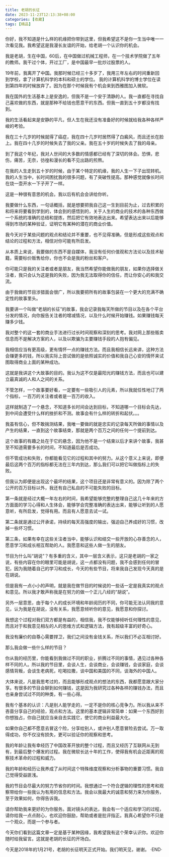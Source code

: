 ```yaml
---
title: 老胡的长征
date: 2023-11-23T12:13:38+08:00
categories: [收藏]
tags: [精品]
---
```


你好，我不知道是什么样的机缘把你带到这里，但我希望这不是你一生当中唯一一次看见我。我希望这是我漫长友谊的开始，给老胡一个认识你的机会。

我是老胡，生在中国，60后，在中国做过机械工程师，在一个技术学院做了五年的教师。我干过个体，开过工厂，是中国最早一批炒过股票的人。

19年前，我离开了中国。我那时候已经三十多岁了，我用三年左右的时间重新回到学校，拿了计算机科学的本科和硕士的学位。
我的计算机科学的博士学位在读到第四年的时候放弃了。因为在那个时候我有个机会来到西雅图加入微软。

我在国外的生活基本上是安逸的，但我不是一个安于清静的人。我一直都在寻找自己喜欢做的东西，就是那种不给钱也愿意干的东西。但我一直到五十岁都没有找到。

我的生活看起来是安静的平凡，但人生在我还没有准备好的时候就给我各种各样严峻的考验。

我在三十几岁的时候就得了癌症，我在四十几岁时居然得了白癜风，而且还长在脸上。我在四十几岁的时候失去了我的父亲。我在五十岁的时候失去了我的母亲。

到了我这个年纪，我对人世间的大多数的情感都已经有了深切的体会。恐惧，悲伤，痛苦，无奈，彷徨和漫长的看不见出路的煎熬。

在我的人生走到五十岁的时候，由于某个特定的机缘，我的人生一下子出现转机。我的人生当中，长时间困扰我的很多问题，有了突破性提高。那种感觉就像长时间在烧一壶开水一下子开了一样。

这是一种很有意思的机会。我以后有机会会讲给你听。

我要做什么东西，一句话概括，就是想要把我自己这一生到目前为止，过去积累的和将来将要看到学到的，体会到的感悟到的，关于人生的商业的技术的各种东西做一个系统的准确的总结和提炼，然后把它有效地表达出来。希望表达出来以后能够得到市场的某种验证，证明它有某种的潜在的商业价值。

我今天对于某些问题的观点和结论并不重要，也不见得准确，但是形成这些观点和结论的过程和方法，相信对你可能有所启发。

从本质上来说，我要做的东西不是自媒体，我没有任何价值观和方法论以及技术秘籍，需要标价贩售给你，你也不会是我的粉丝和客户。

你可能只是我的关注者或者是朋友，我当然希望你能做我的朋友，如果你选择做关注者，我只会认为这是我的失败，因为我无法取得你的信任，而让你安心的和我交流。

由于我做的节目涉猎面会很广，所以我要把所有的故事包装在一个更大的充满不确定性的故事里头。

我要讲一个叫做“老胡的长征”的故事，我会记录我每天所做的节目以及在各个平台分发的情况，向你报告关注者的增减情况，以及什么时候开始赚钱。如果赚钱每天赚多少钱。

我对整个的这一套的商业手法进行过长时间观察和深刻的思考。我对网上那些贩卖信息而不是解决方案的人，以及以欺骗为主要赚钱手段的人抱有偏见。

我相信应当有更高级，更有情怀一点的赚钱方法。而且我相信长远来讲，这种方法会赚更多的钱，所以我实际上尝试做的是依照诚实的价值和我自己心安的情怀来试图取得商业上面的某种成功。

这就是我讲这个大故事的目的。我认为这不仅是最阳光的赚钱方法，而且也可以建立最真诚的人和人之间的关系。

不管怎样，一个故事要好看，一定要有一些吸引人的元素，所以我就任性地订了两个指标，一百万的关注者或者是一百万的收入。

这样就制造了一个悬念，不知道多长时间会达到目标，不知道哪一个目标会先达，到中间会遭受什么样的挫折和不测。故事会有什么样的转折和起伏。。。

我虽有信心，但不敢揣测结果，我唯一要做的就是忠实的记录每天所做的事情以及产生的结果，一直到这个故事结束，那就是两个百万之间的任何一个提前到达。

这个故事的有趣之处在于它的悬念，因为他不是一个结束以后才来讲个故事，我甚至不知道需要多长的时间，不知道最后是否成功。

但不管成功和失败，你都能看见它的过程和其中的努力。从这个意义上来说，即便最后这两个百万的指标都无法在三年内到达，那么我们可以把它叫做指标上的失败。

但我认为即便是出现这个最坏的结果，这个项目还是非常有意义的。因为除了两个公开的百万目标以外，我还有自己私自的不可能失败的目标。

第一条就是经过大概一年左右的时间，我希望能够完整的整理自己这几十年来的方方面面的学习心得和人生体会，能够学会完整准确的表达出来，能够让听到的人愿意听，有所启发，觉得有用。而且有人愿意去试一试。

第二条就是通过公开承诺，持续的每天高强度的输出，强迫自己养成好的习惯，改掉一些坏习惯。

第三条，如果有幸在这些关注者当中，能够认识和结交一些开放的心存善念的人，愿意学习和成长相互帮助的人。我愿意和这些人做一生的朋友。

节目为什么叫“胡说”？有多重的含义，其中一层含义表示，这只是老胡的一家之说，有些内容在你的眼里可能是胡说，这一点都没有问题，我不会感到任何的冒犯，因为我随着自己的学习和成长，今天的有些节目，将来我自己发现今天真的是在胡说。

但是我有一点小小的声明，就是我在做节目的时候说的一些话一定是我真实的观点和意见。所以我才敢声称我是在努力的做一个正儿八经的“胡说”。

另外一层意思，由于每个人的成长环境和年龄阅历的不同，你可能无法认同我的意见，认为我是在胡说，没有关系，我愿意倾听你的意见，我愿意和你探讨。

我想这个过程对我们双方都是有益的，相信我，我不仅能够倾听任何理性的意见，而且对于和我意见相左的人的思维方式和逻辑方法，我有超级丰富的好奇心。

我没有廉价的自尊心需要捍卫，我们之间没有金钱关系，所以我们不必互相讨好。

那么我会做一些什么样的节目？

你从我的经历里，你能看到我做过不同的职业，折腾过不同的事情，遇见过各种各样不同的人。所以我的节目里，会谈人生，会谈商业，会谈赚钱，会谈家庭，会谈感情背叛，会谈生老病死，吃喝拉撒，谈中国和美国的不同，谈海外的中国人。

大体来说，凡是我思考过的，而且能够形成观点的想法的东西，我都愿意跟大家分享。有很多的节目会聊到如何赚钱，这是因为我研究过各种各样的赚钱办法，而且也亲身尝试过不同的种类，有一些心得。

我有个基本的认识：凡是别人能学走的，一定不是你的核心竞争力。所以我从来不吝啬分享自己的经验，观点和方法。这里的基本逻辑非常简单：如果一个东西好到你想独占，你自己就应当亲自去实践它，使它的商业利益最大化。

如果你自己都不愿意去冒这个险，分享给别人，或许别人愿意冒险去尝试。万一取得成功，你不仅没有损失，更可以验证你的观察和思考。

我的年龄让我有幸经历了中国改革开放的整个过程，而且又经历了互联网从无到有，到最后整个爆发的过程。我在微软长达十年的工作，使得我有机会近距离的观察技术革命的过程和威力。

我的年龄和经历让我养成了从时间这个特殊维度观察和分析事物的重要习惯。我自己觉得受益匪浅。

我的节目会尽最大的努力节省你的时间。我想通过一个符合逻辑的理性的思考和观察带给你一些我认为有用的信息和方法。我会以我最大的诚意和努力来为你服务，至于效果如何，你得告诉我。

请你帮助我来更好的为你服务。面对镜头的表达，我会有一个适应和学习的过程，请你给我一点点耐心，也欢迎你鼓励，帮助或者是批评指正。我真心希望你不只是一个观众，而是一个参与者。

今天你们看到这篇文章一定是基于某种因缘，我希望我有这个荣幸认识你。欢迎你随时给我留言。这就是老胡的长征的开场白。

今天是2018年的1月21号，老胡的长征明天正式开始。我们明天见，谢谢。
·END·

